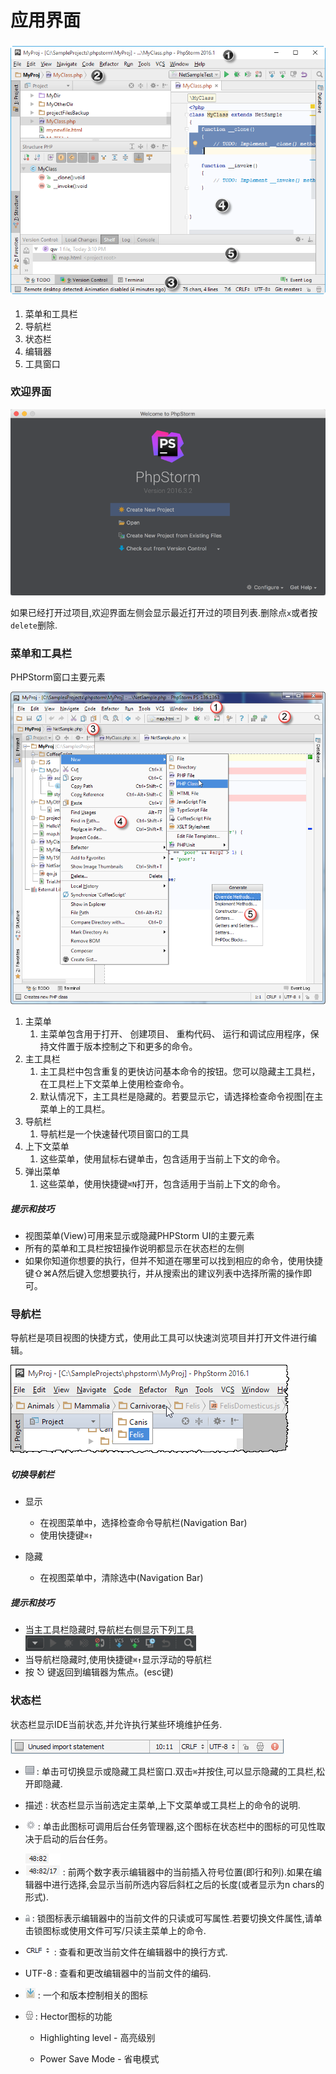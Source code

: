# 应用界面

### ![](/assets/yyjm_1.png)

1. 菜单和工具栏
2. 导航栏
3. 状态栏
4. 编辑器
5. 工具窗口

### 欢迎界面

![](/assets/qdrj_1.png)

如果已经打开过项目,欢迎界面左侧会显示最近打开过的项目列表.删除点`x`或者按`delete`删除.

### 菜单和工具栏

PHPStorm窗口主要元素

![](/assets/cdhgjl_1.png)

1. 主菜单
   1. 主菜单包含用于打开、 创建项目、 重构代码、 运行和调试应用程序，保持文件置于版本控制之下和更多的命令。
2. 主工具栏
   1. 主工具栏中包含重复的更快访问基本命令的按钮。您可以隐藏主工具栏，在工具栏上下文菜单上使用检查命令。
   2. 默认情况下，主工具栏是隐藏的。若要显示它，请选择检查命令视图\|在主菜单上的工具栏。
3. 导航栏
   1. 导航栏是一个快速替代项目窗口的工具
4. 上下文菜单
   1. 这些菜单，使用鼠标右键单击，包含适用于当前上下文的命令。
5. 弹出菜单
   1. 这些菜单，使用快捷键`⌘N`打开，包含适用于当前上下文的命令。

##### 提示和技巧

* 视图菜单\(View\)可用来显示或隐藏PHPStorm UI的主要元素
* 所有的菜单和工具栏按钮操作说明都显示在状态栏的左侧
* 如果你知道你想要的执行，但并不知道在哪里可以找到相应的命令，使用快捷键⇧⌘A然后键入您想要执行，并从搜索出的建议列表中选择所需的操作即可。

### 导航栏

导航栏是项目视图的快捷方式，使用此工具可以快速浏览项目并打开文件进行编辑。

![](/assets/dhl_1.png)

##### 切换导航栏

* 显示

  * 在视图菜单中，选择检查命令导航栏\(Navigation Bar\)
  * 使用快捷键`⌘↑`

* 隐藏

  * 在视图菜单中，清除选中\(Navigation Bar\)

##### 提示和技巧

* 当主工具栏隐藏时,导航栏右侧显示下列工具
  ![](/assets/gongjulan_2.png)
* 当导航栏隐藏时,使用快捷键`⌘↑`显示浮动的导航栏
* 按 ⎋ 键返回到编辑器为焦点。\(esc键\)

### 状态栏

状态栏显示IDE当前状态,并允许执行某些环境维护任务.

![](/assets/status_1.png)

* ![](/assets/sticon_1.png) : 单击可切换显示或隐藏工具栏窗口.双击`⌘`并按住,可以显示隐藏的工具栏,松开即隐藏.
* 描述 : 状态栏显示当前选定主菜单,上下文菜单或工具栏上的命令的说明.
* ![](/assets/sticon_2.png) : 单击此图标可调用后台任务管理器,这个图标在状态栏中的图标的可见性取决于启动的后台任务。
* ![](/assets/sticon_3.png) : 前两个数字表示编辑器中的当前插入符号位置\(即行和列\).如果在编辑器中进行选择,会显示当前所选内容后斜杠之后的长度\(或者显示为n chars的形式\).
* ![](/assets/sticon_4.png) : 锁图标表示编辑器中的当前文件的只读或可写属性.若要切换文件属性,请单击锁图标或使用文件可写/只读主菜单上的命令.
* ![](/assets/sticon_b.png) : 查看和更改当前文件在编辑器中的换行方式.

* UTF-8 : 查看和更改编辑器中的当前文件的编码.

* ![](/assets/cticon_bv.png) : 一个和版本控制相关的图标

* ![](/assets/sticon_her.png) : Hector图标的功能

  * Highlighting level - 高亮级别

  * Power Save Mode - 省电模式



